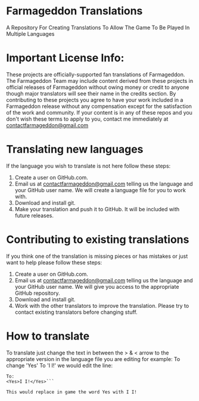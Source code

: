 # Farmageddon Translations
A Repository For Creating Translations To Allow The Game To Be Played In Multiple Languages
# Important License Info: 
These projects are officially-supported fan translations of Farmageddon. The Farmageddon Team may include content derived from these projects in official releases of Farmageddon without owing money or credit to anyone though major translators will see their name in the credits section. By contributing to these projects you agree to have your work included in a Farmageddon release without any compensation except for the satisfaction of the work and community. If your content is in any of these repos and you don't wish these terms to apply to you, contact me immediately at contactfarmageddon@gmail.com

# Translating new languages
If the language you wish to translate is not here follow these steps:

1. Create a user on GitHub.com.
2. Email us at contactfarmageddon@gmail.com telling us the language and your GitHub user name. We will create a language file for you to work with.
3. Download and install git.
4. Make your translation and push it to GitHub. It will be included with future releases.

# Contributing to existing translations

If you think one of the translation is missing pieces or has mistakes or just want to help please follow these steps:

1. Create a user on GitHub.com.
2. Email us at contactfarmageddon@gmail.com telling us the language and your GitHub user name. We will give you access to the appropriate GitHub repository.
3. Download and install git.
4. Work with the other translators to improve the translation. Please try to contact existing translators before changing stuff.

# How to translate

To translate just change the text in between the > & < arrow to the appropriate version in the language file you are editing for example:
To change 'Yes' To 'I I!' we would edit the line:
```<Yes>Yes</Yes>
To:
<Yes>I I!</Yes>```

This would replace in game the word Yes with I I!
